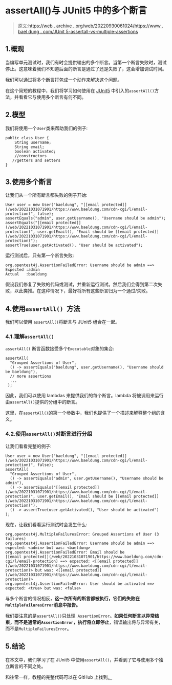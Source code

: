 # assertAll()与 JUnit5 中的多个断言

> 原文:[https://web . archive . org/web/20220930061024/https://www . bael dung . com/JUnit 5-assertall-vs-multiple-assertions](https://web.archive.org/web/20220930061024/https://www.baeldung.com/junit5-assertall-vs-multiple-assertions)

## 1.概观

当编写单元测试时，我们有时会提供输出的多个断言。当第一个断言失败时，测试停止。这意味着我们不知道后面的断言是通过了还是失败了，这会增加调试时间。

我们可以通过将多个断言打包成一个动作来解决这个问题。

在这个简短的教程中，我们将学习如何使用在 [JUnit5](/web/20221031071901/https://www.baeldung.com/junit-5) 中引入的`assertAll()`方法，并看看它与使用多个断言有何不同。

## 2.模型

我们将使用一个`User`类来帮助我们的例子:

```
public class User {
    String username;
    String email;
    boolean activated;
    //constructors
   //getters and setters
}
```

## 3.使用多个断言

让我们从一个所有断言都失败的例子开始:

```
User user = new User("baeldung", "[[email protected]](/web/20221031071901/https://www.baeldung.com/cdn-cgi/l/email-protection)", false);
assertEquals("admin", user.getUsername(), "Username should be admin");
assertEquals("[[email protected]](/web/20221031071901/https://www.baeldung.com/cdn-cgi/l/email-protection)", user.getEmail(), "Email should be [[email protected]](/web/20221031071901/https://www.baeldung.com/cdn-cgi/l/email-protection)");
assertTrue(user.getActivated(), "User should be activated");
```

运行测试后，只有第一个断言失败:

```
org.opentest4j.AssertionFailedError: Username should be admin ==> 
Expected :admin
Actual   :baeldung
```

假设我们修复了失败的代码或测试，并重新运行测试。然后我们会得到第二次失败，以此类推。在这种情况下，最好将所有这些断言归为一个通过/失败。

## 4.使用`assertAll() `方法

我们可以使用 `assertAll()`将断言与 JUnit5 组合在一起。

### 4.1.理解`assertAll()`

`assertAll()` 断言函数接受多个`Executable`对象的集合:

```
assertAll(
  "Grouped Assertions of User",
  () -> assertEquals("baeldung", user.getUsername(), "Username should be baeldung"),
  // more assertions
  ...
 );
```

因此，我们可以使用 lambdas 来提供我们的每个断言。lambda 将被调用来运行由`assertAll()`提供的分组中的断言。

这里，在`assertAll()`的第一个参数中，我们也提供了一个描述来解释整个组的含义。

### 4.2.使用`assertAll()`对断言进行分组

让我们看看完整的例子:

```
User user = new User("baeldung", "[[email protected]](/web/20221031071901/https://www.baeldung.com/cdn-cgi/l/email-protection)", false);
assertAll(
  "Grouped Assertions of User",
  () -> assertEquals("admin", user.getUsername(), "Username should be admin"),
  () -> assertEquals("[[email protected]](/web/20221031071901/https://www.baeldung.com/cdn-cgi/l/email-protection)", user.getEmail(), "Email should be [[email protected]](/web/20221031071901/https://www.baeldung.com/cdn-cgi/l/email-protection)"),
  () -> assertTrue(user.getActivated(), "User should be activated")
);
```

现在，让我们看看运行测试时会发生什么:

```
org.opentest4j.MultipleFailuresError: Grouped Assertions of User (3 failures)
org.opentest4j.AssertionFailedError: Username should be admin ==> expected: <admin> but was: <baeldung>
org.opentest4j.AssertionFailedError: Email should be [[email protected]](/web/20221031071901/https://www.baeldung.com/cdn-cgi/l/email-protection) ==> expected: <[[email protected]](/web/20221031071901/https://www.baeldung.com/cdn-cgi/l/email-protection)> but was: <[[email protected]](/web/20221031071901/https://www.baeldung.com/cdn-cgi/l/email-protection)>
org.opentest4j.AssertionFailedError: User should be activated ==> expected: <true> but was: <false>
```

与多个断言的情况相反，**这一次所有的断言都被执行，它们的失败在`MultipleFailuresError`消息中报告。**

我们要注意的是`assertAll()`只处理` AssertionError`。**如果任何断言以异常结束，而不是通常的`AssertionError`，执行将立即停止**，错误输出将与异常有关，而不是`MultipleFailuresError`。

## 5.结论

在本文中，我们学习了在 JUnit5 中使用`assertAll()`，并看到了它与使用多个独立断言的不同之处。

和往常一样，教程的完整代码可以在 GitHub 上找到[。](https://web.archive.org/web/20221031071901/https://github.com/eugenp/tutorials/tree/master/testing-modules/junit-5)